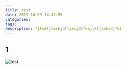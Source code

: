 ```yaml
---
title: test
date: 2019-10-09 14:43:55
categories:
tags:
description: fjlsdfjlaskjdflaksjdlfkajlkfjlaksdjfkl
---
```

## 1

![test](test.png)

##

##

